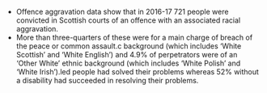 * Offence aggravation data show that in 2016-17 721 people were convicted in Scottish courts of an offence with an associated racial aggravation.
* More than three-quarters of these were for a main charge of breach of the peace or common assault.c background (which includes ‘White Scottish’ and ‘White English’) and 4.9% of perpetrators were of an ‘Other White’ ethnic background (which includes ‘White Polish’ and ‘White Irish’).led people had solved their problems whereas 52% without a disability had succeeded in resolving their problems.
